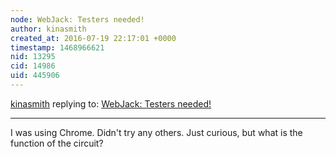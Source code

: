 ```yaml
---
node: WebJack: Testers needed!
author: kinasmith
created_at: 2016-07-19 22:17:01 +0000
timestamp: 1468966621
nid: 13295
cid: 14986
uid: 445906
---
```




[kinasmith](../profile/kinasmith) replying to: [WebJack: Testers needed!](../notes/rmeister/07-18-2016/webjack-testers-needed)

----
I was using Chrome. Didn't try any others. 
Just curious, but what is the function of the circuit? 
